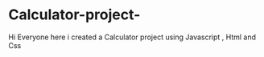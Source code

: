 # Calculator-project-
Hi Everyone here i created a Calculator project using Javascript , Html and Css
